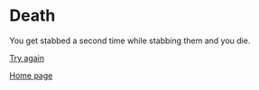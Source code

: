 # Death 

You get stabbed a second time while stabbing them and you die. 

[Try again](1-introduction.md)

[Home page](https://github.com/Rajabb4685/cyoa-hunger-games)